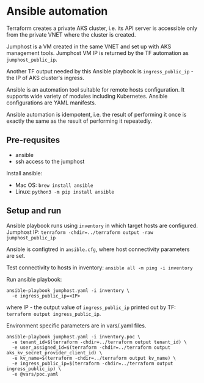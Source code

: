 # Ansible automation

Terraform creates a private AKS cluster, i.e. its API server is accessible only from the private VNET where the cluster is created.

Jumphost is a VM created in the same VNET and set up with AKS management tools. Jumphost VM IP is returned by the TF automation as `jumphost_public_ip`.

Another TF output needed by this Ansible playbook is `ingress_public_ip` - the IP of AKS cluster's ingress.

Ansible is an automation tool suitable for remote hosts configuration. It supports wide variety of modules including Kubernetes. Ansible configurations are YAML manifests.

Ansible automation is idempotent, i.e. the result of performing it once is exactly the same as the result of performing it repeatedly.

## Pre-requsites

* ansible
* ssh access to the jumphost

Install ansible:
* Mac OS: `brew install ansible`
* Linux: `python3 -m pip install ansible`

## Setup and run

Ansible playbook runs using `inventory` in which target hosts are configured.
Jumphost IP: `terraform -chdir=../terraform output -raw jumphost_public_ip`

Ansible is configtred in `ansible.cfg`, where host connectivity parameters are set.

Test connectivity to hosts in inventory: `ansible all -m ping -i inventory`

Run ansible playbook: 
```
ansible-playbook jumphost.yaml -i inventory \
  -e ingress_public_ip=<IP>
``` 
where IP - the output value of `ingress_public_ip` printed out by TF: `terraform output ingress_public_ip`.

Environment specific parameters are in vars/<env>.yaml files.

 ```
 ansible-playbook jumphost.yaml -i inventory.poc \
   -e tenant_id=$(terraform -chdir=../terraform output tenant_id) \
   -e user_assigned_id=$(terraform -chdir=../terraform output aks_kv_secret_provider_client_id) \
   -e kv_name=$(terraform -chdir=../terraform output kv_name) \
   -e ingress_public_ip=$(terraform -chdir=../terraform output ingress_public_ip) \
   -e @vars/poc.yaml
 ```